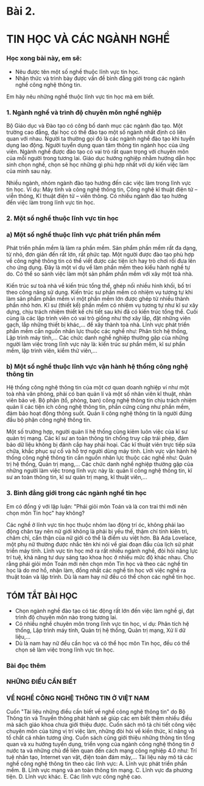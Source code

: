 # Bài 2.
# TIN HỌC VÀ CÁC NGÀNH NGHỀ

### Học xong bài này, em sẽ:

- Nêu được tên một số nghề thuộc lĩnh vực tin học.
- Nhận thức và trình bày được vấn đề bình đẳng giới trong các ngành nghề công nghệ thông tin.

Em hãy nêu những nghề thuộc lĩnh vực tin học mà em biết.

### 1. Ngành nghề và trình độ chuyên môn nghề nghiệp

Bộ Giáo dục và Đào tạo có công bố danh mục các ngành đào tạo. Một trường cao đẳng, đại học có thể đào tạo một số ngành nhất định có liên quan với nhau. Người ta thường gọi đó là các ngành nghề đào tạo khi tuyển dụng lao động. Người tuyển dụng quan tâm thông tin ngành học của ứng viên. Ngành nghề được đào tạo có vai trò rất quan trọng với chuyên môn của mỗi người trong tương lai. Giáo dục hướng nghiệp nhằm hướng dẫn học sinh chọn nghề, chọn sẽ học những gì phù hợp nhất với dự kiến việc làm của mình sau này.

Nhiều ngành, nhóm ngành đào tạo hướng đến các việc làm trong lĩnh vực tin học. Ví dụ: Máy tính và công nghệ thông tin, Công nghệ kĩ thuật điện tử – viễn thông, Kĩ thuật điện tử – viễn thông.
Có nhiều ngành đào tạo hướng đến việc làm trong lĩnh vực tin học.

### 2. Một số nghề thuộc lĩnh vực tin học

### a) Một số nghề thuộc lĩnh vực phát triển phần mềm

Phát triển phần mềm là làm ra phần mềm. Sản phẩm phần mềm rất đa dạng, từ nhỏ, đơn giản đến rất lớn, rất phức tạp. Một người được đào tạo phù hợp về công nghệ thông tin có thể viết được các tiện ích hay trò chơi rồi đưa lên cho ứng dụng. Đây là một ví dụ về làm phần mềm theo kiểu hành nghề tự do. Có thể so sánh việc làm một sản phẩm phần mềm với xây một toà nhà.

Kiến trúc sư toà nhà về kiến trúc tổng thể, ghép nối nhiều hình khối, bố trí theo công năng sử dụng. Kiến trúc sư phần mềm có nhiệm vụ tương tự khi làm sản phẩm phần mềm vì một phần mềm lớn được ghép từ nhiều thành phần nhỏ hơn. Kĩ sư (thiết kế) phần mềm có nhiệm vụ tương tự như kĩ sư xây dựng, chịu trách nhiệm thiết kế chi tiết sau khi đã có kiến trúc tổng thể. Cuối cùng là các lập trình viên có vai trò giống như thợ xây lắp, đặt những viên gạch, lắp những thiết bị khác,... để xây thành toà nhà.
Lĩnh vực phát triển phần mềm cần nguồn nhân lực thuộc các nghề như: Phân tích hệ thống, Lập trình máy tính,... Các chức danh nghề nghiệp thường gặp của những người làm việc trong lĩnh vực này là: kiến trúc sư phần mềm, kĩ sư phần mềm, lập trình viên, kiểm thử viên,...

### b) Một số nghề thuộc lĩnh vực vận hành hệ thống công nghệ thông tin

Hệ thống công nghệ thông tin của một cơ quan doanh nghiệp ví như một toà nhà văn phòng, phải có ban quản lí và một số nhân viên kĩ thuật, nhân viên bảo vệ. Bộ phận (tổ, phòng, ban) công nghệ thông tin chịu trách nhiệm quản lí các tiện ích công nghệ thông tin, phần cứng cũng như phần mềm, đảm bảo hoạt động thông suốt. Quản lí công nghệ thông tin là người đứng đầu bộ phận công nghệ thông tin.

Một số trường hợp, người quản lí hệ thống cũng kiêm luôn việc của kĩ sư quản trị mạng. Các kĩ sư an toàn thông tin chống truy cập trái phép, đảm bảo dữ liệu không bị đánh cắp hay phải hoại. Các kĩ thuật viên trực tiếp sửa chữa, khắc phục sự cố và hỗ trợ người dùng máy tính.
Lĩnh vực vận hành hệ thống công nghệ thông tin cần nguồn nhân lực thuộc các nghề như: Quản trị hệ thống, Quản trị mạng,... Các chức danh nghề nghiệp thường gặp của những người làm việc trong lĩnh vực này là: quản lí công nghệ thông tin, kĩ sư an toàn thông tin, kĩ sư quản trị mạng, kĩ thuật viên,...

### 3. Bình đẳng giới trong các ngành nghề tin học

Em có đồng ý với lập luận: "Phái giỏi môn Toán và là con trai thì mới nên chọn môn Tin học" hay không?

Các nghề ở lĩnh vực tin học thuộc nhóm lao động trí óc, không phải lao động chân tay nên nữ giới không là phải bị yếu thế, thậm chí tính kiên trì, chăm chỉ, cẩn thận của nữ giới có thể là điểm ưu việt hơn. Bà Ada Lovelace, một phụ nữ thường được nhắc tên khi nói về giai đoạn đầu của lịch sử phát triển máy tính. Lĩnh vực tin học mở ra rất nhiều ngành nghề, đòi hỏi năng lực trí tuệ, khả năng tư duy sáng tạo khoa học ở nhiều mức độ khác nhau. Cho rằng phái giỏi môn Toán mới nên chọn môn Tin học và theo các nghề tin học là do mơ hồ, nhận làm, đồng nhất các nghề tin học với việc nghề ra thuật toán và lập trình.
Dù là nam hay nữ đều có thể chọn các nghề tin học.

## TÓM TẮT BÀI HỌC

- Chọn ngành nghề đào tạo có tác động rất lớn đến việc làm nghề gì, đạt trình độ chuyên môn nào trong tương lai.
- Có nhiều nghề chuyên môn trong lĩnh vực tin học, ví dụ: Phân tích hệ thống, Lập trình máy tính, Quản trị hệ thống, Quản trị mạng, Xử lí dữ liệu,...
- Dù là nam hay nữ đều cần học và có thể học môn Tin học, đều có thể chọn sẽ làm việc trong lĩnh vực tin học.

### Bài đọc thêm
### NHỮNG ĐIỀU CẦN BIẾT
### VỀ NGHỀ CÔNG NGHỆ THÔNG TIN Ở VIỆT NAM

Cuốn "Tài liệu những điều cần biết về nghề công nghệ thông tin" do Bộ Thông tin và Truyền thông phát hành sẽ giúp các em biết thêm nhiều điều mà sách giáo khoa chưa giới thiệu được. Cuốn sách mô tả chi tiết công việc chuyên môn của từng vị trí việc làm, những đòi hỏi về kiến thức, kĩ năng và tố chất cá nhân tương ứng.
Cuốn sách cũng giới thiệu những thông tin tổng quan và xu hướng tuyển dụng, triển vọng của ngành công nghệ thông tin ở nước ta và những chủ đề liên quan đến cách mạng công nghiệp 4.0 như: Trí tuệ nhân tạo, Internet vạn vật, điện toán đám mây,...
Tài liệu này mô tả các nghề công nghệ thông tin theo các lĩnh vực:
A. Lĩnh vực phát triển phần mềm.
B. Lĩnh vực mạng và an toàn thông tin mạng.
C. Lĩnh vực đa phương tiện.
D. Lĩnh vực khác.
E. Các lĩnh vực công nghệ cao.
